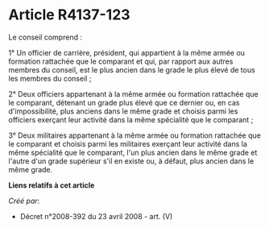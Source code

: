 # Article R4137-123

Le conseil comprend :

1° Un officier de carrière, président, qui appartient à la même armée ou formation rattachée que le comparant et qui, par
rapport aux autres membres du conseil, est le plus ancien dans le grade le plus élevé de tous les membres du conseil ;

2° Deux officiers appartenant à la même armée ou formation rattachée que le comparant, détenant un grade plus élevé que ce
dernier ou, en cas d'impossibilité, plus anciens dans le même grade et choisis parmi les officiers exerçant leur activité
dans la même spécialité que le comparant ;

3° Deux militaires appartenant à la même armée ou formation rattachée que le comparant et choisis parmi les militaires
exerçant leur activité dans la même spécialité que le comparant, l'un plus ancien dans le même grade et l'autre d'un grade
supérieur s'il en existe ou, à défaut, plus ancien dans le même grade.

**Liens relatifs à cet article**

_Créé par_:

  - Décret n°2008-392 du 23 avril 2008 - art. (V)
